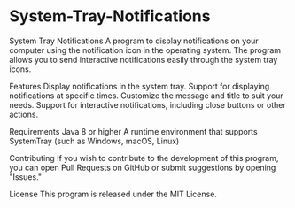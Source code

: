 # System-Tray-Notifications

System Tray Notifications
A program to display notifications on your computer using the notification icon in the operating system. The program allows you to send interactive notifications easily through the system tray icons.

Features
Display notifications in the system tray.
Support for displaying notifications at specific times.
Customize the message and title to suit your needs.
Support for interactive notifications, including close buttons or other actions.

Requirements
Java 8 or higher
A runtime environment that supports SystemTray (such as Windows, macOS, Linux)

Contributing
If you wish to contribute to the development of this program, you can open Pull Requests on GitHub or submit suggestions by opening "Issues."

License
This program is released under the MIT License.
